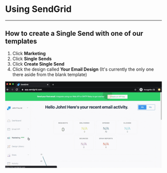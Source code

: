 # Using SendGrid

* * *

## How to create a Single Send with one of our templates

1. Click **Marketing**
2. Click **Single Sends**
3. Click **Create Single Send**
4. Click the design called **Your Email Design** (It's currently the only one there aside from the blank template)

![Single Send creation process][create-ss]

[create-ss]: img/create-single-send.gif "Single Send Creation Process"

